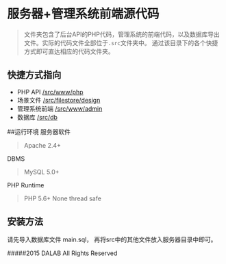 # 服务器+管理系统前端源代码
>文件夹包含了后台API的PHP代码，管理系统的前端代码，以及数据库导出文件。实际的代码文件全部位于`.src`文件夹中。
>通过该目录下的各个快捷方式即可直达相应的代码文件夹。

## 快捷方式指向
 - PHP API 			[/src/www/php](#)
 - 场景文件 		[/src/filestore/design](#)
 - 管理系统前端 	[/src/www/admin](#)
 - 数据库 			[/src/db](#)

##运行环境
服务器软件
>Apache 2.4+

DBMS
>MySQL 5.0+

PHP Runtime
>PHP 5.6+ None thread safe

## 安装方法
请先导入数据库文件 main.sql，
再将src中的其他文件放入服务器目录中即可。

#####2015 DALAB All Rights Reserved


